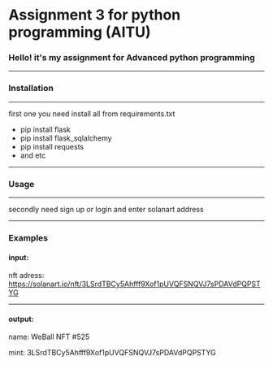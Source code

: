 # Assignment 3 for python programming (AITU)
 
### Hello! it's my assignment for Advanced python programming

---
### Installation
---
first one you need install all from requirements.txt
* pip install flask 
* pip install flask_sqlalchemy
* pip install requests 
* and etc
---
### Usage
---
secondly need sign up or login
and enter solanart address

---
### Examples
#### input:

nft adress: https://solanart.io/nft/3LSrdTBCy5Ahfff9Xof1pUVQFSNQVJ7sPDAVdPQPSTYG

---

#### output:


name: WeBall NFT #525

mint: 3LSrdTBCy5Ahfff9Xof1pUVQFSNQVJ7sPDAVdPQPSTYG
